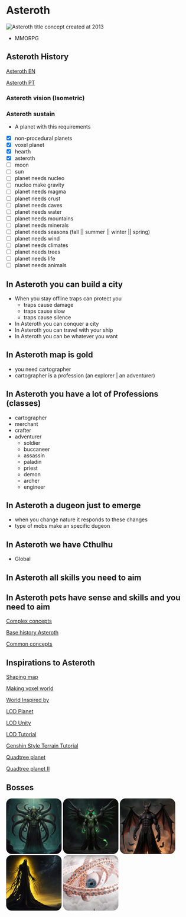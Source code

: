 # Asteroth
![Asteroth title concept created at 2013](https://scontent.fplu39-1.fna.fbcdn.net/v/t1.6435-9/69718261_2254637104847562_6329500450940780544_n.jpg?_nc_cat=103&ccb=1-7&_nc_sid=5f2048&_nc_ohc=FhB8OZvHetYAX_aZo5V&_nc_ht=scontent.fplu39-1.fna&oh=00_AfApt2LC0KRnnKWcFlWfZrGHU9J7y3Oh_55Lw6oyypz58g&oe=6613431A)

- MMORPG

## Asteroth History
[Asteroth EN](https://docs.google.com/document/d/1LuDPfviZ88G22-sRTWlwPqgNYt_U2yhAzYpFDi5Bu1I/edit?usp=sharing)

[Asteroth PT](https://docs.google.com/document/d/1JtO8rGEvJU0raPRVc7Fga0QPD4SBoPoNWiTtjpG_eIc/edit?usp=sharing)

### Asteroth vision (Isometric)
### Asteroth sustain
  
- A planet with this requirements
- [x] non-procedural planets
- [x] voxel planet
- [x] hearth 
- [x] asteroth
- [ ] moon
- [ ] sun
- [ ] planet needs nucleo
- [ ] nucleo make gravity
- [ ] planet needs magma
- [ ] planet needs crust
- [ ] planet needs caves
- [ ] planet needs water
- [ ] planet needs mountains
- [ ] planet needs minerals
- [ ] planet needs seasons (fall || summer || winter || spring)
- [ ] planet needs wind
- [ ] planet needs climates
- [ ] planet needs trees
- [ ] planet needs life
- [ ] planet needs animals

## In Asteroth you can build a city
- When you stay offline traps can protect you
  * traps cause damage
  * traps cause slow
  * traps cause silence
- In Asteroth you can conquer a city
- In Asteroth you can travel with your ship
- In Asteroth you can be whatever you want

## In Asteroth map is gold
- you need cartographer
- cartographer is a profession (an explorer | an adventurer)

## In Asteroth you have a lot of Professions (classes)
- cartographer
- merchant
- crafter
- adventurer
  *  soldier
  *  buccaneer
  *  assassin
  *  paladin
  *  priest
  *  demon
  *  archer
  *  engineer


## In Asteroth a dugeon just to emerge
- when you change nature it responds to these changes
- type of mobs make an specific dugeon

## In Asteroth we have Cthulhu
- Global

## In Asteroth all skills you need to aim
## In Asteroth pets have sense and skills and you need to aim

[Complex concepts](https://www.figma.com/file/E8NUrxF0Zewbh1yjEjK4TQ/Asteroth-Concept?type=design&node-id=0-1&mode=design&t=xVspUdKty8xuAWqE-0)

[Base history Asteroth](https://docs.google.com/document/d/1LuDPfviZ88G22-sRTWlwPqgNYt_U2yhAzYpFDi5Bu1I/edit)

[Common concepts](https://www.notion.so/Asteroth-49ce46bfcf4d443a891f68e51577121f)


## Inspirations to Asteroth

[Shaping map](https://www.youtube.com/watch?v=6bnFfE82AJg)

[Making voxel world](https://www.youtube.com/watch?v=G5H7oRlr11s)

[World Inspired by](https://github.com/PaperPrototype)

[LOD Planet](https://www.youtube.com/watch?v=lThxbFvbRew&list=PLwRBcuYHwOZ9QVCaZWChCugGIsWuUaTZA)

[LOD Unity](https://www.youtube.com/watch?v=lThxbFvbRew)

[LOD Tutorial](https://www.youtube.com/watch?v=NwdsM-MRfzw)

[Genshin Style Terrain Tutorial](https://www.youtube.com/watch?v=svVps8uih7c)

[Quadtree planet](https://www.youtube.com/watch?v=Gv-HV97yDKY)

[Quadtree planet II](https://www.youtube.com/watch?v=mVF9dRKMbwk)

## Bosses

![Cthulhu](https://raw.githubusercontent.com/LucasHiago/LucasHiago/main/assets/cthulhu.png)
![Azazel](https://raw.githubusercontent.com/LucasHiago/LucasHiago/main/assets/azazel.png)
![Beelzebub](https://raw.githubusercontent.com/LucasHiago/LucasHiago/main/assets/beelzebub.png)
![Hastur](https://raw.githubusercontent.com/LucasHiago/LucasHiago/main/assets/hastur.png)
![Metatron](https://raw.githubusercontent.com/LucasHiago/LucasHiago/main/assets/metatron.png)

